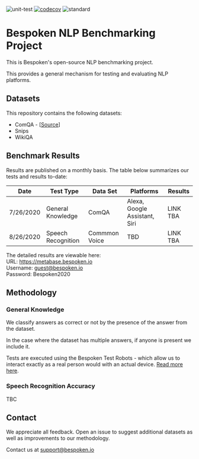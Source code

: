 ![unit-test](https://github.com/bespoken/nlp-benchmark/workflows/unit-test/badge.svg)
[![codecov](https://codecov.io/gh/bespoken/nlp-benchmark/branch/master/graph/badge.svg?token=WD9586ROEQ)](https://codecov.io/gh/bespoken/nlp-benchmark)
![standard](https://github.com/bespoken/nlp-benchmark/workflows/standard/badge.svg)

# Bespoken NLP Benchmarking Project
This is Bespoken's open-source NLP benchmarking project.

This provides a general mechanism for testing and evaluating NLP platforms.

## Datasets
This repository contains the following datasets:
* ComQA - [[Source](http://qa.mpi-inf.mpg.de/comqa/)]
* Snips
* WikiQA

## Benchmark Results
Results are published on a monthly basis. The table below summarizes our tests and results to-date:

| Date | Test Type | Data Set | Platforms | Results
|---|---|---|---|---
| 7/26/2020 | General Knowledge | ComQA | Alexa, Google Assistant, Siri | LINK TBA
| 8/26/2020 | Speech Recognition | Commmon Voice | TBD | LINK TBA

The detailed results are viewable here:  
URL: https://metabase.bespoken.io  
Username: guest@bespoken.io  
Password: Bespoken2020  

## Methodology
### General Knowledge
We classify answers as correct or not by the presence of the answer from the dataset.

In the case where the dataset has multiple answers, if anyone is present we include it.

Tests are executed using the Bespoken Test Robots - which allow us to interact exactly as a real person would with an actual device. [Read more here](https://bespoken.io/test-robot).

### Speech Recognition Accuracy
TBC

## Contact
We appreciate all feedback. Open an issue to suggest additional datasets as well as improvements to our methodology.

Contact us at [support@bespoken.io](mailto:support@bespoken.io)

